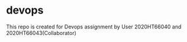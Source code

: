 # devops
This repo is created for Devops assignment by User 2020HT66040 and 2020HT66043(Collaborator)
